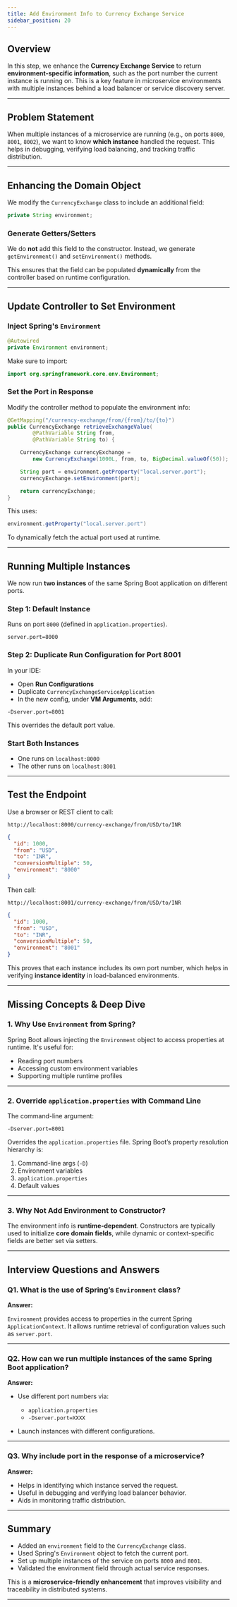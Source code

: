 ```yaml
---
title: Add Environment Info to Currency Exchange Service
sidebar_position: 20
---
```


## Overview

In this step, we enhance the **Currency Exchange Service** to return
**environment-specific information**, such as the port number the current
instance is running on. This is a key feature in microservice environments with
multiple instances behind a load balancer or service discovery server.

---

## Problem Statement

When multiple instances of a microservice are running (e.g., on ports `8000`,
`8001`, `8002`), we want to know **which instance** handled the request. This
helps in debugging, verifying load balancing, and tracking traffic distribution.

---

## Enhancing the Domain Object

We modify the `CurrencyExchange` class to include an additional field:

```java
private String environment;
```

### Generate Getters/Setters

We do **not** add this field to the constructor. Instead, we generate
`getEnvironment()` and `setEnvironment()` methods.

This ensures that the field can be populated **dynamically** from the controller
based on runtime configuration.

---

## Update Controller to Set Environment

### Inject Spring's `Environment`

```java
@Autowired
private Environment environment;
```

Make sure to import:

```java
import org.springframework.core.env.Environment;
```

### Set the Port in Response

Modify the controller method to populate the environment info:

```java
@GetMapping("/currency-exchange/from/{from}/to/{to}")
public CurrencyExchange retrieveExchangeValue(
        @PathVariable String from,
        @PathVariable String to) {

    CurrencyExchange currencyExchange =
        new CurrencyExchange(1000L, from, to, BigDecimal.valueOf(50));

    String port = environment.getProperty("local.server.port");
    currencyExchange.setEnvironment(port);

    return currencyExchange;
}
```

This uses:

```java
environment.getProperty("local.server.port")
```

To dynamically fetch the actual port used at runtime.

---

## Running Multiple Instances

We now run **two instances** of the same Spring Boot application on different
ports.

### Step 1: Default Instance

Runs on port `8000` (defined in `application.properties`).

```properties
server.port=8000
```

### Step 2: Duplicate Run Configuration for Port 8001

In your IDE:

- Open **Run Configurations**
- Duplicate `CurrencyExchangeServiceApplication`
- In the new config, under **VM Arguments**, add:

```
-Dserver.port=8001
```

This overrides the default port value.

### Start Both Instances

- One runs on `localhost:8000`
- The other runs on `localhost:8001`

---

## Test the Endpoint

Use a browser or REST client to call:

```
http://localhost:8000/currency-exchange/from/USD/to/INR
```

```json
{
  "id": 1000,
  "from": "USD",
  "to": "INR",
  "conversionMultiple": 50,
  "environment": "8000"
}
```

Then call:

```
http://localhost:8001/currency-exchange/from/USD/to/INR
```

```json
{
  "id": 1000,
  "from": "USD",
  "to": "INR",
  "conversionMultiple": 50,
  "environment": "8001"
}
```

This proves that each instance includes its own port number, which helps in
verifying **instance identity** in load-balanced environments.

---

## Missing Concepts & Deep Dive

### 1. Why Use `Environment` from Spring?

Spring Boot allows injecting the `Environment` object to access properties at
runtime. It's useful for:

- Reading port numbers
- Accessing custom environment variables
- Supporting multiple runtime profiles

---

### 2. Override `application.properties` with Command Line

The command-line argument:

```
-Dserver.port=8001
```

Overrides the `application.properties` file. Spring Boot’s property resolution
hierarchy is:

1. Command-line args (`-D`)
2. Environment variables
3. `application.properties`
4. Default values

---

### 3. Why Not Add Environment to Constructor?

The environment info is **runtime-dependent**. Constructors are typically used
to initialize **core domain fields**, while dynamic or context-specific fields
are better set via setters.

---

## Interview Questions and Answers

### Q1. What is the use of Spring’s `Environment` class?

**Answer:**

`Environment` provides access to properties in the current Spring
`ApplicationContext`. It allows runtime retrieval of configuration values such
as `server.port`.

---

### Q2. How can we run multiple instances of the same Spring Boot application?

**Answer:**

- Use different port numbers via:

  - `application.properties`
  - `-Dserver.port=XXXX`

- Launch instances with different configurations.

---

### Q3. Why include port in the response of a microservice?

**Answer:**

- Helps in identifying which instance served the request.
- Useful in debugging and verifying load balancer behavior.
- Aids in monitoring traffic distribution.

---

## Summary

- Added an `environment` field to the `CurrencyExchange` class.
- Used Spring's `Environment` object to fetch the current port.
- Set up multiple instances of the service on ports `8000` and `8001`.
- Validated the environment field through actual service responses.

This is a **microservice-friendly enhancement** that improves visibility and
traceability in distributed systems.

---
